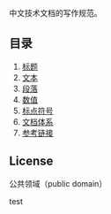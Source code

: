 中文技术文档的写作规范。

## 目录

1. [标题](docs/title.md)
1. [文本](docs/text.md)
1. [段落](docs/paragraph.md)
1. [数值](docs/number.md)
1. [标点符号](docs/marks.md)
1. [文档体系](docs/structure.md)
1. [参考链接](docs/reference.md)

## License

公共领域（public domain）

test